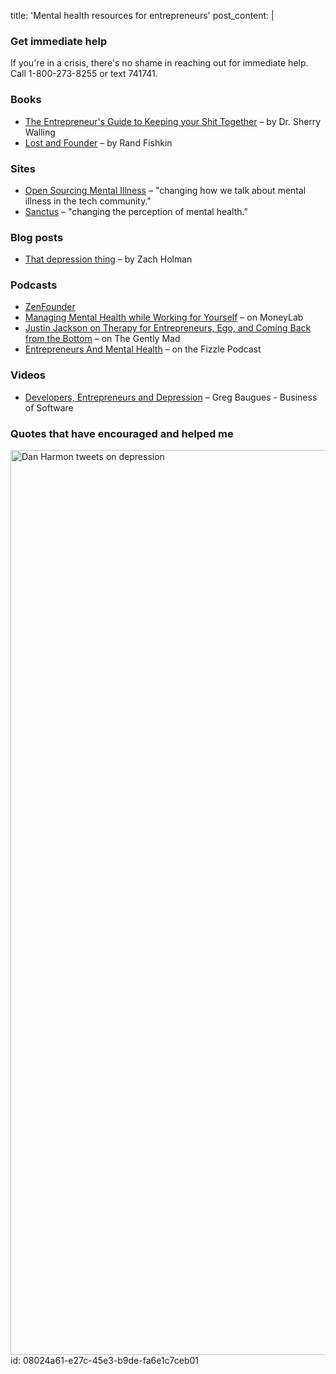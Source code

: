 title: 'Mental health resources for entrepreneurs'
post_content: |
  <h3>Get immediate help</h3>
  
  If you're in a crisis, there's no shame in reaching out for immediate help. Call 1-800-273-8255 or text 741741.
  
  <h3>Books</h3>
  
  <ul>
      <li><a href="https://www.amazon.com/Entrepreneurs-Guide-Keeping-Your-Together-ebook/dp/B079SNX6NB">The Entrepreneur's Guide to Keeping your Shit Together</a> – by Dr. Sherry Walling</li>
      <li><a href="https://www.amazon.com/Lost-Founder-Painfully-Honest-Startup/dp/0735213321">Lost and Founder</a> – by Rand Fishkin</li>
  </ul>
  
  <h3>Sites</h3>
  
  <ul>
      <li><a href="https://osmihelp.org/">Open Sourcing Mental Illness</a> – "changing how we talk about mental illness in the tech community."</li>
      <li><a href="https://sanctus.io/">Sanctus</a> – "changing the perception of mental health."</li>
  </ul>
  
  <h3>Blog posts</h3>
  
  <ul>
      <li><a href="https://zachholman.com/posts/the-depression-thing">That depression thing</a> – by Zach Holman</li>
  </ul>
  
  <h3>Podcasts</h3>
  
  <ul>
      <li><a href="https://zenfounder.com/">ZenFounder</a></li>
      <li><a href="https://moneylab.transistor.fm/6">Managing Mental Health while Working for Yourself</a> – on MoneyLab</li>
      <li><a href="https://thegentlymad.com/podcasts/tgm067-justin-jackson/">Justin Jackson on Therapy for Entrepreneurs, Ego, and Coming Back from the Bottom</a> – on The Gently Mad</li>
      <li><a href="https://fizzle.co/sparkline/entrepreneurs-mental-health">Entrepreneurs And Mental Health</a> – on the Fizzle Podcast</li>
  </ul>
  
  <h3>Videos</h3>
  
  <ul>
      <li><a href="https://youtu.be/zUQjZZJjKsY">Developers, Entrepreneurs and Depression</a> – Greg Baugues - Business of Software</li>
  </ul>
  
  <h3>Quotes that have encouraged and helped me</h3>
  
  <a href="https://twitter.com/danharmon/status/935405103997059073"><img class="aligncenter size-full wp-image-1816" src="https://justinjackson.ca/wp-content/uploads/2018/06/dan-harmon-on-depression.jpg" alt="Dan Harmon tweets on depression" width="1448" height="1448" /></a>
id: 08024a61-e27c-45e3-b9de-fa6e1c7ceb01
